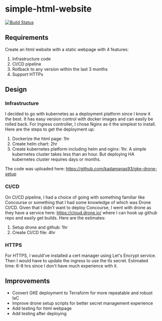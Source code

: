 # simple-html-website

[![Build Status](https://cloud.drone.io/api/badges/kadamanas93/simple-html-website/status.svg)](https://cloud.drone.io/kadamanas93/simple-html-website)

## Requirements

Create an html website with a static webpage with 4 features:

1. Infrastructure code
2. CI/CD pipeline
3. Rollback to any version within the last 3 months
4. Support HTTPs

## Design

### Infrastructure

I decided to go with kubernetes as a deployment platform since I know it the best. It has easy version control with docker images and can easily be rolled back. For Ingress controller, I chose Nginx as it the simplest to install. Here are the steps to get the deployment up:

1. Dockerize the html page: 1hr
2. Create helm chart: 2hr
3. Create kubernetes platform including helm and nginx: 1hr. A simple kubernetes cluster takes less than an hour. But deploying HA kubernetes cluster requires days or months.

The code was uploaded here: https://github.com/kadamanas93/gke-drone-setup

### CI/CD

On CI/CD pipeline, I had a choice of going with something familiar like Concourse or something that I had some knowledge of which was Drone CI/CD. Given that I didn't want to deploy Concourse, I went with drone as they have a service here: https://cloud.drone.io/ where I can hook up github repo and easily get builds. Here are the estimates:

1. Setup drone and github: 1hr
2. Create CI/CD file: 4hr

### HTTPS

For HTTPS, I would've installed a cert manager using Let's Encrypt service. Then I would have to update the ingress to use the tls secret. Estimated time: 6-8 hrs since I don't have much experience with it.

## Improvements

- Convert GKE deployment to Terraform for more repeatable and robust IaC
- Improve drone setup scripts for better secret management experience
- Add testing for html webpage
- Add testing after deploying
